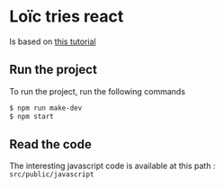 # Loïc tries react
Is based on [this tutorial](http://reactfordesigners.com/labs/reactjs-introduction-for-people-who-know-just-enough-jquery-to-get-by/)

## Run the project
To run the project, run the following commands

```sh
$ npm run make-dev
$ npm start
```

## Read the code
The interesting javascript code is available at this path : `src/public/javascript`
